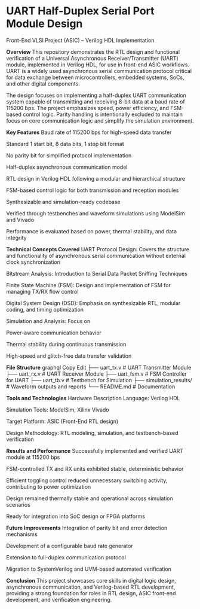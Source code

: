 # UART Half-Duplex Serial Port Module Design
Front-End VLSI Project (ASIC) – Verilog HDL Implementation

**Overview**
This repository demonstrates the RTL design and functional verification of a Universal Asynchronous Receiver/Transmitter (UART) module, implemented in Verilog HDL, for use in front-end ASIC workflows. UART is a widely used asynchronous serial communication protocol critical for data exchange between microcontrollers, embedded systems, SoCs, and other digital components.

The design focuses on implementing a half-duplex UART communication system capable of transmitting and receiving 8-bit data at a baud rate of 115200 bps. The project emphasizes speed, power efficiency, and FSM-based control logic. Parity handling is intentionally excluded to maintain focus on core communication logic and simplify the simulation environment.

**Key Features**
Baud rate of 115200 bps for high-speed data transfer

Standard 1 start bit, 8 data bits, 1 stop bit format

No parity bit for simplified protocol implementation

Half-duplex asynchronous communication model

RTL design in Verilog HDL following a modular and hierarchical structure

FSM-based control logic for both transmission and reception modules

Synthesizable and simulation-ready codebase

Verified through testbenches and waveform simulations using ModelSim and Vivado

Performance is evaluated based on power, thermal stability, and data integrity

**Technical Concepts Covered**
UART Protocol Design: Covers the structure and functionality of asynchronous serial communication without external clock synchronization

Bitstream Analysis: Introduction to Serial Data Packet Sniffing Techniques

Finite State Machine (FSM): Design and implementation of FSM for managing TX/RX flow control

Digital System Design (DSD): Emphasis on synthesizable RTL, modular coding, and timing optimization

Simulation and Analysis: Focus on

Power-aware communication behavior

Thermal stability during continuous transmission

High-speed and glitch-free data transfer validation

**File Structure**
graphql
Copy
Edit
├── uart_tx.v           # UART Transmitter Module
├── uart_rx.v           # UART Receiver Module
├── uart_fsm.v          # FSM Controller for UART
├── uart_tb.v           # Testbench for Simulation
├── simulation_results/ # Waveform outputs and reports
└── README.md           # Documentation

**Tools and Technologies**
Hardware Description Language: Verilog HDL

Simulation Tools: ModelSim, Xilinx Vivado

Target Platform: ASIC (Front-End RTL design)

Design Methodology: RTL modeling, simulation, and testbench-based verification

**Results and Performance**
Successfully implemented and verified UART module at 115200 bps

FSM-controlled TX and RX units exhibited stable, deterministic behavior

Efficient toggling control reduced unnecessary switching activity, contributing to power optimization

Design remained thermally stable and operational across simulation scenarios

Ready for integration into SoC design or FPGA platforms

**Future Improvements**
Integration of parity bit and error detection mechanisms

Development of a configurable baud rate generator

Extension to full-duplex communication protocol

Migration to SystemVerilog and UVM-based automated verification

**Conclusion**
This project showcases core skills in digital logic design, asynchronous communication, and Verilog-based RTL development, providing a strong foundation for roles in RTL design, ASIC front-end development, and verification engineering.
